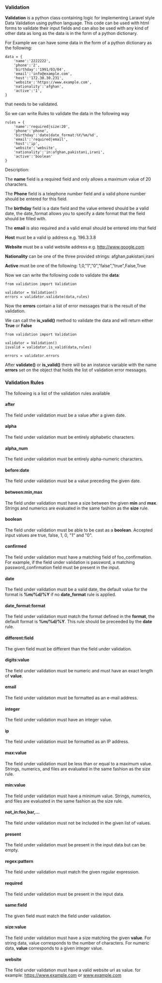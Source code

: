 ### Validation

**Validation** is a python class containing logic for implementing Laravel style Data Validation using python language. This code can be used with html forms to validate their input fields and can also be used with any kind of other data as long as the data is in the form of a python dictionary.

For Example we can have some data in the form of a python dictionary as the following:

    data = { 
        'name':'2222222',   
        'phone':'2',  
        'birthday':'1991/03/04',    
        'email':'info@example.com',    
        'host':'172.30.30.231',  
        'website':'https://www.example.com', 
        'nationality':'afghan',
        'active':'1',  
    }

that needs to be validated.

So we can write Rules to validate the data in the following way

    rules = { 
        'name':'required|size:20',   
        'phone':'phone', 
        'birthday':'date|date_format:%Y/%m/%d', 
        'email':'required|email',
        'host':'ip', 
        'website':'website', 
        'nationality':'in:afghan,pakistani,irani',
        'active':'boolean'
    }  

Description:

The **name** field is a required field and only allows a maximum value of 20 characters.

The **Phone** field is a telephone number field and a valid phone number should be entered for this field.

The **birthday** field is a date field and the value entered should be a valid date, the date_format allows you to specify a date format that the field should be filled with.

The **email** is also required and a valid email should be entered into that field  

**Host** must be a valid ip address e.g. 196.3.3.8

**Website** must be a valid website address e.g. http://www.google.com  

**Nationality** can be one of the three provided strings: afghan,pakistani,irani  

**Active** must be one of the following: 1,0,"1","0","false","true",False,True


Now we can write the following code to validate the **data**:

    from validation import Validation

    validator = Validation()
    errors = validator.validate(data,rules)

Now the **errors** contain a list of  error messages that is the result of the validation.

We can call the **is_valid()** method to validate the data and will return either **True** or **False** 

    from validation import Validation

    validator = Validation()
    isvalid = validator.is_valid(data,rules)
	
    errors = validator.errors
    
After **validate()** or **is_valid()** there will be an instance variable with the name **errors** set on the object that holds the list of validation error messages.

### Validation Rules

The following is a list of the validation rules available

#### after

The field under validation must be a value after a given date.

#### alpha

The field under validation must be entirely alphabetic characters.

#### alpha_num

The field under validation must be entirely alpha-numeric characters.

#### before:date

The field under validation must be a value preceding the given date.

#### between:min,max

The field under validation must have a size between the given **min** and **max**. Strings and numerics are evaluated in the same fashion as the **size** rule.

#### boolean

The field under validation must be able to be cast as a **boolean**. Accepted input values are true, false, 1, 0, "1" and "0".

#### confirmed

The field under validation must have a matching field of foo_confirmation. For example, if the field under validation is password, a matching password_confirmation field must be present in the input.

#### date

The field under validation must be a valid date, the default value for the format is **%m/%d/%Y** if no **date_format** rule is applied.

#### date_format:format

The field under validation must match the format defined in the **format**, the default format is **%m/%d/%Y**. This rule should be preceeded by the **date** rule.

#### different:field

The given field must be different than the field under validation.

#### digits:value

The field under validation must be numeric and must have an exact length of **value**.

#### email

The field under validation must be formatted as an e-mail address.

#### integer

The field under validation must have an integer value.

#### ip

The field under validation must be formatted as an IP address.

#### max:value

The field under validation must be less than or equal to a maximum value. Strings, numerics, and files are evaluated in the same fashion as the size rule.

#### min:value

The field under validation must have a minimum value. Strings, numerics, and files are evaluated in the same fashion as the size rule.

#### not_in:foo,bar,...

The field under validation must not be included in the given list of values.

#### present

The field under validation must be present in the input data but can be empty.

#### regex:pattern

The field under validation must match the given regular expression.

#### required

The field under validation must be present in the input data.

#### same:field

The given field must match the field under validation.

#### size:value

The field under validation must have a size matching the given **value**. For string data, value corresponds to the number of characters. For numeric data, **value** corresponds to a given integer value.

#### website

The field under validation must have a valid website url as value. for example: https://www.example.com or www.example.com
